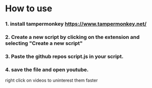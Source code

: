 # How to use

### 1. install tampermonkey https://www.tampermonkey.net/
### 2. Create a new script by clicking on the extension and selecting "Create a new script"
### 3. Paste the github repos script.js in your script.
### 4. save the file and open youtube.

right click on videos to uninterest them faster
